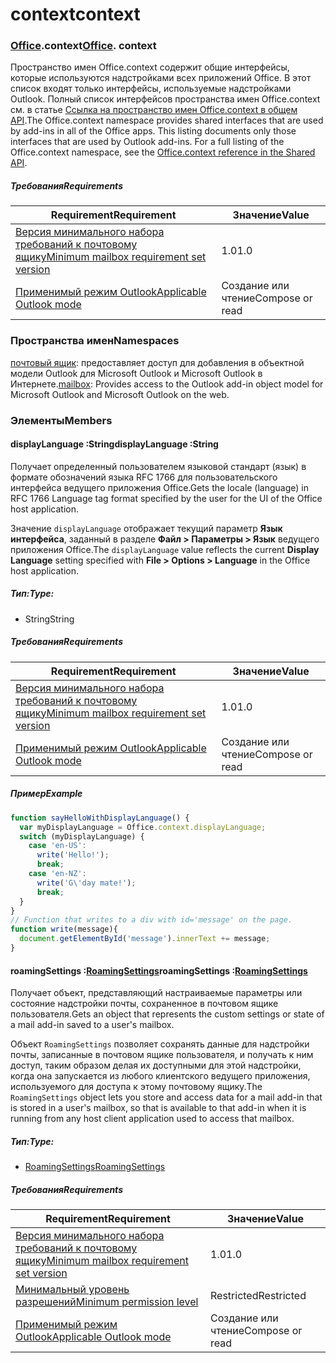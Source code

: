 
# <a name="context"></a><span data-ttu-id="4d1ad-101">context</span><span class="sxs-lookup"><span data-stu-id="4d1ad-101">context</span></span>

### <span data-ttu-id="4d1ad-p101">[Office](Office.md).context</span><span class="sxs-lookup"><span data-stu-id="4d1ad-p101">[Office](Office.md). context</span></span>

<span data-ttu-id="4d1ad-p102">Пространство имен Office.context содержит общие интерфейсы, которые используются надстройками всех приложений Office. В этот список входят только интерфейсы, используемые надстройками Outlook. Полный список интерфейсов пространства имен Office.context см. в статье [Ссылка на пространство имен Office.context в общем API](/javascript/api/office/office.context).</span><span class="sxs-lookup"><span data-stu-id="4d1ad-p102">The Office.context namespace provides shared interfaces that are used by add-ins in all of the Office apps. This listing documents only those interfaces that are used by Outlook add-ins. For a full listing of the Office.context namespace, see the [Office.context reference in the Shared API](/javascript/api/office/office.context).</span></span>


##### <a name="requirements"></a><span data-ttu-id="4d1ad-106">Требования</span><span class="sxs-lookup"><span data-stu-id="4d1ad-106">Requirements</span></span>

|<span data-ttu-id="4d1ad-107">Requirement</span><span class="sxs-lookup"><span data-stu-id="4d1ad-107">Requirement</span></span>| <span data-ttu-id="4d1ad-108">Значение</span><span class="sxs-lookup"><span data-stu-id="4d1ad-108">Value</span></span>|
|---|---|
|[<span data-ttu-id="4d1ad-109">Версия минимального набора требований к почтовому ящику</span><span class="sxs-lookup"><span data-stu-id="4d1ad-109">Minimum mailbox requirement set version</span></span>](/javascript/office/requirement-sets/outlook-api-requirement-sets)| <span data-ttu-id="4d1ad-110">1.0</span><span class="sxs-lookup"><span data-stu-id="4d1ad-110">1.0</span></span>|
|[<span data-ttu-id="4d1ad-111">Применимый режим Outlook</span><span class="sxs-lookup"><span data-stu-id="4d1ad-111">Applicable Outlook mode</span></span>](https://docs.microsoft.com/outlook/add-ins/#extension-points)| <span data-ttu-id="4d1ad-112">Создание или чтение</span><span class="sxs-lookup"><span data-stu-id="4d1ad-112">Compose or read</span></span>|

### <a name="namespaces"></a><span data-ttu-id="4d1ad-113">Пространства имен</span><span class="sxs-lookup"><span data-stu-id="4d1ad-113">Namespaces</span></span>

<span data-ttu-id="4d1ad-114">[почтовый ящик](office.context.mailbox.md): предоставляет доступ для добавления в объектной модели Outlook для Microsoft Outlook и Microsoft Outlook в Интернете.</span><span class="sxs-lookup"><span data-stu-id="4d1ad-114">[mailbox](office.context.mailbox.md): Provides access to the Outlook add-in object model for Microsoft Outlook and Microsoft Outlook on the web.</span></span>

### <a name="members"></a><span data-ttu-id="4d1ad-115">Элементы</span><span class="sxs-lookup"><span data-stu-id="4d1ad-115">Members</span></span>

####  <a name="displaylanguage-string"></a><span data-ttu-id="4d1ad-116">displayLanguage :String</span><span class="sxs-lookup"><span data-stu-id="4d1ad-116">displayLanguage :String</span></span>

<span data-ttu-id="4d1ad-117">Получает определенный пользователем языковой стандарт (язык) в формате обозначений языка RFC 1766 для пользовательского интерфейса ведущего приложения Office.</span><span class="sxs-lookup"><span data-stu-id="4d1ad-117">Gets the locale (language) in RFC 1766 Language tag format specified by the user for the UI of the Office host application.</span></span>

<span data-ttu-id="4d1ad-118">Значение `displayLanguage` отображает текущий параметр **Язык интерфейса**, заданный в разделе **Файл > Параметры > Язык** ведущего приложения Office.</span><span class="sxs-lookup"><span data-stu-id="4d1ad-118">The `displayLanguage` value reflects the current **Display Language** setting specified with **File > Options > Language** in the Office host application.</span></span>

##### <a name="type"></a><span data-ttu-id="4d1ad-119">Тип:</span><span class="sxs-lookup"><span data-stu-id="4d1ad-119">Type:</span></span>

*   <span data-ttu-id="4d1ad-120">String</span><span class="sxs-lookup"><span data-stu-id="4d1ad-120">String</span></span>

##### <a name="requirements"></a><span data-ttu-id="4d1ad-121">Требования</span><span class="sxs-lookup"><span data-stu-id="4d1ad-121">Requirements</span></span>

|<span data-ttu-id="4d1ad-122">Requirement</span><span class="sxs-lookup"><span data-stu-id="4d1ad-122">Requirement</span></span>| <span data-ttu-id="4d1ad-123">Значение</span><span class="sxs-lookup"><span data-stu-id="4d1ad-123">Value</span></span>|
|---|---|
|[<span data-ttu-id="4d1ad-124">Версия минимального набора требований к почтовому ящику</span><span class="sxs-lookup"><span data-stu-id="4d1ad-124">Minimum mailbox requirement set version</span></span>](/javascript/office/requirement-sets/outlook-api-requirement-sets)| <span data-ttu-id="4d1ad-125">1.0</span><span class="sxs-lookup"><span data-stu-id="4d1ad-125">1.0</span></span>|
|[<span data-ttu-id="4d1ad-126">Применимый режим Outlook</span><span class="sxs-lookup"><span data-stu-id="4d1ad-126">Applicable Outlook mode</span></span>](https://docs.microsoft.com/outlook/add-ins/#extension-points)| <span data-ttu-id="4d1ad-127">Создание или чтение</span><span class="sxs-lookup"><span data-stu-id="4d1ad-127">Compose or read</span></span>|

##### <a name="example"></a><span data-ttu-id="4d1ad-128">Пример</span><span class="sxs-lookup"><span data-stu-id="4d1ad-128">Example</span></span>

```js
function sayHelloWithDisplayLanguage() {
  var myDisplayLanguage = Office.context.displayLanguage;
  switch (myDisplayLanguage) {
    case 'en-US':
      write('Hello!');
      break;
    case 'en-NZ':
      write('G\'day mate!');
      break;
  }
}
// Function that writes to a div with id='message' on the page.
function write(message){
  document.getElementById('message').innerText += message;
}
```

####  <a name="roamingsettings-roamingsettingsjavascriptapioutlook11officeroamingsettings"></a><span data-ttu-id="4d1ad-129">roamingSettings :[RoamingSettings](/javascript/api/outlook_1_1/office.RoamingSettings)</span><span class="sxs-lookup"><span data-stu-id="4d1ad-129">roamingSettings :[RoamingSettings](/javascript/api/outlook_1_1/office.RoamingSettings)</span></span>

<span data-ttu-id="4d1ad-130">Получает объект, представляющий настраиваемые параметры или состояние надстройки почты, сохраненное в почтовом ящике пользователя.</span><span class="sxs-lookup"><span data-stu-id="4d1ad-130">Gets an object that represents the custom settings or state of a mail add-in saved to a user's mailbox.</span></span>

<span data-ttu-id="4d1ad-131">Объект `RoamingSettings` позволяет сохранять данные для надстройки почты, записанные в почтовом ящике пользователя, и получать к ним доступ, таким образом делая их доступными для этой надстройки, когда она запускается из любого клиентского ведущего приложения, используемого для доступа к этому почтовому ящику.</span><span class="sxs-lookup"><span data-stu-id="4d1ad-131">The `RoamingSettings` object lets you store and access data for a mail add-in that is stored in a user's mailbox, so that is available to that add-in when it is running from any host client application used to access that mailbox.</span></span>

##### <a name="type"></a><span data-ttu-id="4d1ad-132">Тип:</span><span class="sxs-lookup"><span data-stu-id="4d1ad-132">Type:</span></span>

*   [<span data-ttu-id="4d1ad-133">RoamingSettings</span><span class="sxs-lookup"><span data-stu-id="4d1ad-133">RoamingSettings</span></span>](/javascript/api/outlook_1_1/office.RoamingSettings)

##### <a name="requirements"></a><span data-ttu-id="4d1ad-134">Требования</span><span class="sxs-lookup"><span data-stu-id="4d1ad-134">Requirements</span></span>

|<span data-ttu-id="4d1ad-135">Requirement</span><span class="sxs-lookup"><span data-stu-id="4d1ad-135">Requirement</span></span>| <span data-ttu-id="4d1ad-136">Значение</span><span class="sxs-lookup"><span data-stu-id="4d1ad-136">Value</span></span>|
|---|---|
|[<span data-ttu-id="4d1ad-137">Версия минимального набора требований к почтовому ящику</span><span class="sxs-lookup"><span data-stu-id="4d1ad-137">Minimum mailbox requirement set version</span></span>](/javascript/office/requirement-sets/outlook-api-requirement-sets)| <span data-ttu-id="4d1ad-138">1.0</span><span class="sxs-lookup"><span data-stu-id="4d1ad-138">1.0</span></span>|
|[<span data-ttu-id="4d1ad-139">Минимальный уровень разрешений</span><span class="sxs-lookup"><span data-stu-id="4d1ad-139">Minimum permission level</span></span>](https://docs.microsoft.com/outlook/add-ins/understanding-outlook-add-in-permissions)| <span data-ttu-id="4d1ad-140">Restricted</span><span class="sxs-lookup"><span data-stu-id="4d1ad-140">Restricted</span></span>|
|[<span data-ttu-id="4d1ad-141">Применимый режим Outlook</span><span class="sxs-lookup"><span data-stu-id="4d1ad-141">Applicable Outlook mode</span></span>](https://docs.microsoft.com/outlook/add-ins/#extension-points)| <span data-ttu-id="4d1ad-142">Создание или чтение</span><span class="sxs-lookup"><span data-stu-id="4d1ad-142">Compose or read</span></span>|